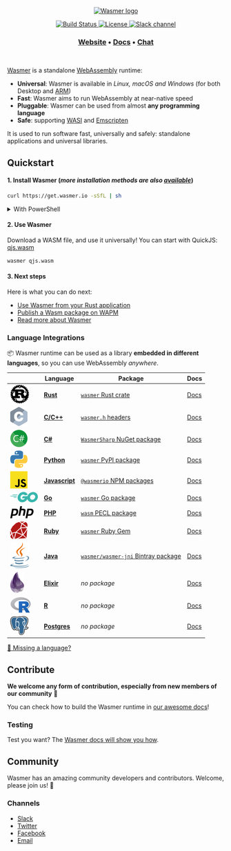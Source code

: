 <div align="center">
  <a href="https://wasmer.io" target="_blank" rel="noopener noreferrer">
    <img width="300" src="https://raw.githubusercontent.com/wasmerio/wasmer/master/assets/logo.png" alt="Wasmer logo">
  </a>
  
  <p>
    <a href="https://dev.azure.com/wasmerio/wasmer/_build/latest?definitionId=3&branchName=master">
      <img src="https://img.shields.io/azure-devops/build/wasmerio/wasmer/3.svg?style=flat-square" alt="Build Status">
    </a>
    <a href="https://github.com/wasmerio/wasmer/blob/master/LICENSE">
      <img src="https://img.shields.io/github/license/wasmerio/wasmer.svg?style=flat-square" alt="License">
    </a>
    <a href="https://slack.wasmer.io">
      <img src="https://img.shields.io/static/v1?label=Slack&message=join%20chat&color=brighgreen&style=flat-square" alt="Slack channel">
    </a> 
  </p>

  <h3>
    <a href="https://wasmer.io/">Website</a>
    <span> • </span>
    <a href="https://docs.wasmer.io">Docs</a>
    <span> • </span>
    <a href="https://slack.wasmer.io/">Chat</a>
  </h3>

</div>

<br />

[Wasmer](https://wasmer.io/) is a standalone [WebAssembly](https://webassembly.org/) runtime:

- **Universal**: Wasmer is available in _Linux, macOS and Windows_ (for both Desktop and [ARM](https://medium.com/wasmer/running-webassembly-on-arm-7d365ed0e50c))
- **Fast**: Wasmer aims to run WebAssembly at near-native speed
- **Pluggable**: Wasmer can be used from almost **any programming language**
- **Safe**: supporting [WASI](https://github.com/WebAssembly/WASI) and [Emscripten](https://emscripten.org/)

It is used to run software fast, universally and safely: standalone applications and universal libraries.

## Quickstart

#### 1. Install Wasmer (_more installation methods are also [available](https://github.com/wasmerio/wasmer-install)_)

```sh
curl https://get.wasmer.io -sSfL | sh
```

<details>
  <summary>With PowerShell</summary>
  <p>

```powershell
iwr https://win.wasmer.io -useb | iex
```

</p>
</details>

#### 2. Use Wasmer

Download a WASM file, and use it universally! You can start with QuickJS: [qjs.wasm](https://registry-cdn.wapm.io/contents/_/quickjs/0.0.3/build/qjs.wasm)

```bash
wasmer qjs.wasm
```

#### 3. Next steps

Here is what you can do next:

- [Use Wasmer from your Rust application](https://docs.wasmer.io/integrations/rust)
- [Publish a Wasm package on WAPM](https://docs.wasmer.io/ecosystem/wapm/publishing-your-package)
- [Read more about Wasmer](https://medium.com/wasmer/)

### Language Integrations

📦 Wasmer runtime can be used as a library **embedded in different languages**, so you can use WebAssembly _anywhere_.

| &nbsp; | Language | Package | Docs |
|-|-|-|-|
| ![Rust logo] | [**Rust**][Rust integration] | [`wasmer` Rust crate] | [Docs][rust docs]
| ![C logo] | [**C/C++**][C integration] | [`wasmer.h` headers] | [Docs][c docs] |
| ![C# logo] | [**C#**][C# integration] | [`WasmerSharp` NuGet package] | [Docs][c# docs] |
| ![Python logo] | [**Python**][Python integration] | [`wasmer` PyPI package] | [Docs][python docs] |
| ![JS logo] | [**Javascript**][JS integration] | [`@wasmerio` NPM packages] | [Docs][js docs] |
| ![Go logo] | [**Go**][Go integration] | [`wasmer` Go package] | [Docs][go docs] |
| ![PHP logo] | [**PHP**][PHP integration] | [`wasm` PECL package] | [Docs][php docs] |
| ![Ruby logo] | [**Ruby**][Ruby integration] | [`wasmer` Ruby Gem] | [Docs][ruby docs] |
| ![Java logo] | [**Java**][Java integration] | [`wasmer/wasmer-jni` Bintray package] | [Docs][java docs] |
| ![Elixir logo] | [**Elixir**][Elixir integration] | *no package* | [Docs][elixir docs] |
| ![R logo] | [**R**][R integration] | *no package* | [Docs][r docs] |
| ![Postgres logo] | [**Postgres**][Postgres integration] | *no package* | [Docs][postgres docs] |

[👋 Missing a language?](https://github.com/wasmerio/wasmer/issues/new?assignees=&labels=%F0%9F%8E%89+enhancement&template=---feature-request.md&title=)

[rust logo]: ./assets/languages/rust.svg
[rust integration]: https://github.com/wasmerio/wasmer-rust-example
[`wasmer` rust crate]: https://crates.io/crates/wasmer/
[rust docs]: https://wasmerio.github.io/wasmer/crates/wasmer_runtime

[c logo]: ./assets/languages/c.svg
[c integration]: https://github.com/wasmerio/wasmer-c-api
[`wasmer.h` headers]: https://wasmerio.github.io/wasmer/c/runtime-c-api/
[c docs]: https://wasmerio.github.io/wasmer/c/runtime-c-api/

[c# logo]: ./assets/languages/csharp.svg
[c# integration]: https://github.com/migueldeicaza/WasmerSharp
[`wasmersharp` nuget package]: https://www.nuget.org/packages/WasmerSharp/
[c# docs]: https://migueldeicaza.github.io/WasmerSharp/

[python logo]: ./assets/languages/python.svg
[python integration]: https://github.com/wasmerio/wasmer-c-api
[`wasmer` pypi package]: https://pypi.org/project/wasmer/
[python docs]: https://github.com/wasmerio/python-ext-wasm#api-of-the-wasmer-extensionmodule

[go logo]: ./assets/languages/go.svg
[go integration]: https://github.com/wasmerio/go-ext-wasm
[`wasmer` go package]: https://pkg.go.dev/github.com/wasmerio/go-ext-wasm/wasmer
[go docs]: https://pkg.go.dev/github.com/wasmerio/go-ext-wasm/wasmer?tab=doc

[php logo]: ./assets/languages/php.svg
[php integration]: https://github.com/wasmerio/php-ext-wasm
[`wasm` pecl package]: https://pecl.php.net/package/wasm
[php docs]: https://wasmerio.github.io/php-ext-wasm/wasm/

[js logo]: ./assets/languages/js.svg
[js integration]: https://github.com/wasmerio/wasmer-js
[`@wasmerio` npm packages]: https://www.npmjs.com/org/wasmer
[js docs]: https://docs.wasmer.io/wasmer-js/wasmer-js

[ruby logo]: ./assets/languages/ruby.svg
[ruby integration]: https://github.com/wasmerio/ruby-ext-wasm
[`wasmer` ruby gem]: https://rubygems.org/gems/wasmer
[ruby docs]: https://www.rubydoc.info/gems/wasmer/

[java logo]: ./assets/languages/java.svg
[java integration]: https://github.com/wasmerio/java-ext-wasm
[`wasmer/wasmer-jni` bintray package]: https://bintray.com/wasmer/wasmer-jni/wasmer-jni
[java docs]: https://github.com/wasmerio/java-ext-wasm/#api-of-the-wasmer-library

[elixir logo]: ./assets/languages/elixir.svg
[elixir integration]: https://github.com/tessi/wasmex
[elixir docs]: https://hexdocs.pm/wasmex/api-reference.html

[r logo]: ./assets/languages/r.svg
[r integration]: https://github.com/dirkschumacher/wasmr
[r docs]: https://github.com/dirkschumacher/wasmr#example

[postgres logo]: ./assets/languages/postgres.svg
[postgres integration]: https://github.com/wasmerio/postgres-ext-wasm
[postgres docs]: https://github.com/wasmerio/postgres-ext-wasm#usage--documentation

## Contribute

**We welcome any form of contribution, especially from new members of our community** 💜

You can check how to build the Wasmer runtime in [our awesome docs](https://docs.wasmer.io/ecosystem/wasmer/building-from-source)!

### Testing

Test you want? The [Wasmer docs will show you how](https://docs.wasmer.io/ecosystem/wasmer/building-from-source/testing).

## Community

Wasmer has an amazing community developers and contributors. Welcome, please join us! 👋

### Channels

- [Slack](https://slack.wasmer.io/)
- [Twitter](https://twitter.com/wasmerio)
- [Facebook](https://www.facebook.com/wasmerio)
- [Email](mailto:hello@wasmer.io)
